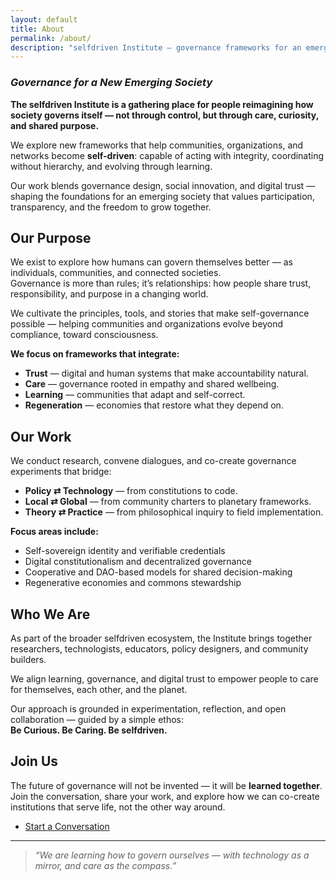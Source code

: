 ```yaml
---
layout: default
title: About
permalink: /about/
description: "selfdriven Institute — governance frameworks for an emerging society."
---
```


### *Governance for a New Emerging Society*

**The selfdriven Institute is a gathering place for people reimagining how society governs itself — not through control, but through care, curiosity, and shared purpose.**

We explore new frameworks that help communities, organizations, and networks become **self-driven**: capable of acting with integrity, coordinating without hierarchy, and evolving through learning.

Our work blends governance design, social innovation, and digital trust — shaping the foundations for an emerging society that values participation, transparency, and the freedom to grow together.


## Our Purpose

We exist to explore how humans can govern themselves better — as individuals, communities, and connected societies.  
Governance is more than rules; it’s relationships: how people share trust, responsibility, and purpose in a changing world.

We cultivate the principles, tools, and stories that make self-governance possible — helping communities and organizations evolve beyond compliance, toward consciousness.

**We focus on frameworks that integrate:**
- **Trust** — digital and human systems that make accountability natural.  
- **Care** — governance rooted in empathy and shared wellbeing.  
- **Learning** — communities that adapt and self-correct.  
- **Regeneration** — economies that restore what they depend on.  

## Our Work

We conduct research, convene dialogues, and co-create governance experiments that bridge:
- **Policy ⇄ Technology** — from constitutions to code.  
- **Local ⇄ Global** — from community charters to planetary frameworks.  
- **Theory ⇄ Practice** — from philosophical inquiry to field implementation.  

**Focus areas include:**
- Self-sovereign identity and verifiable credentials  
- Digital constitutionalism and decentralized governance  
- Cooperative and DAO-based models for shared decision-making  
- Regenerative economies and commons stewardship  

## Who We Are

As part of the broader selfdriven ecosystem, the Institute brings together researchers, technologists, educators, policy designers, and community builders.  

We align learning, governance, and digital trust to empower people to care for themselves, each other, and the planet.

Our approach is grounded in experimentation, reflection, and open collaboration — guided by a simple ethos:  
**Be Curious. Be Caring. Be selfdriven.**

## Join Us

The future of governance will not be invented — it will be **learned together**.  
Join the conversation, share your work, and explore how we can co-create institutions that serve life, not the other way around.

- [Start a Conversation](https://selfdriven.foundation/contact)  

---

> *“We are learning how to govern ourselves — with technology as a mirror, and care as the compass.”*